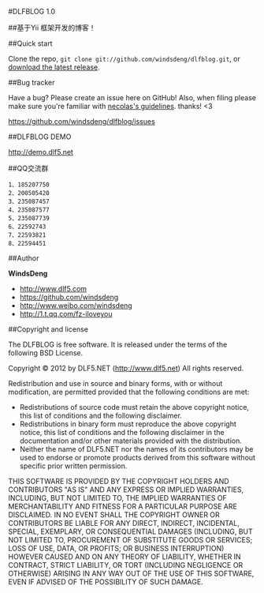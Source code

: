 #DLFBLOG 1.0

##基于Yii 框架开发的博客！ 


##Quick start

Clone the repo, `git clone git://github.com/windsdeng/dlfblog.git`, or [download the latest release](https://github.com/windsdeng/dlfblog/zipball/master).


##Bug tracker

Have a bug? Please create an issue here on GitHub! Also, when filing please make sure you're familiar with [necolas's guidelines](https://github.com/necolas/issue-guidelines). thanks! <3

https://github.com/windsdeng/dlfblog/issues

##DLFBLOG DEMO 

http://demo.dlf5.net

##QQ交流群
```
1、185207750
2、200505420
3、235087457
4、235087577
5、235087739
6、22592743
7、22593821
8、22594451
```

##Author

**WindsDeng** 

+ http://www.dlf5.com
+ https://github.com/windsdeng
+ http://www.weibo.com/windsdeng
+ http://1.t.qq.com/fz-iloveyou


##Copyright and license

The DLFBLOG is free software. It is released under the terms of
the following BSD License.

Copyright © 2012 by DLF5.NET (http://www.dlf5.net)
All rights reserved.

Redistribution and use in source and binary forms, with or without
modification, are permitted provided that the following conditions
are met:
 * Redistributions of source code must retain the above copyright
   notice, this list of conditions and the following disclaimer.
 * Redistributions in binary form must reproduce the above copyright
   notice, this list of conditions and the following disclaimer in
   the documentation and/or other materials provided with the
   distribution.
 * Neither the name of DLF5.NET nor the names of its
   contributors may be used to endorse or promote products derived
   from this software without specific prior written permission.

THIS SOFTWARE IS PROVIDED BY THE COPYRIGHT HOLDERS AND CONTRIBUTORS
"AS IS" AND ANY EXPRESS OR IMPLIED WARRANTIES, INCLUDING, BUT NOT
LIMITED TO, THE IMPLIED WARRANTIES OF MERCHANTABILITY AND FITNESS
FOR A PARTICULAR PURPOSE ARE DISCLAIMED. IN NO EVENT SHALL THE
COPYRIGHT OWNER OR CONTRIBUTORS BE LIABLE FOR ANY DIRECT, INDIRECT,
INCIDENTAL, SPECIAL, EXEMPLARY, OR CONSEQUENTIAL DAMAGES (INCLUDING,
BUT NOT LIMITED TO, PROCUREMENT OF SUBSTITUTE GOODS OR SERVICES;
LOSS OF USE, DATA, OR PROFITS; OR BUSINESS INTERRUPTION) HOWEVER
CAUSED AND ON ANY THEORY OF LIABILITY, WHETHER IN CONTRACT, STRICT
LIABILITY, OR TORT (INCLUDING NEGLIGENCE OR OTHERWISE) ARISING IN
ANY WAY OUT OF THE USE OF THIS SOFTWARE, EVEN IF ADVISED OF THE
POSSIBILITY OF SUCH DAMAGE.




